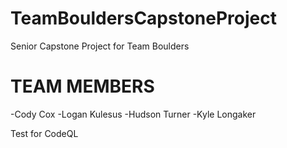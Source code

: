 # TeamBouldersCapstoneProject
Senior Capstone Project for Team Boulders

TEAM MEMBERS
=====================================
-Cody Cox
-Logan Kulesus
-Hudson Turner
-Kyle Longaker

Test for CodeQL
